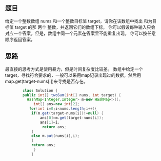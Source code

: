 ## 题目

给定一个整数数组 nums 和一个整数目标值 target，请你在该数组中找出 和为目标值 target  的那 两个 整数，并返回它们的数组下标。
你可以假设每种输入只会对应一个答案。但是，数组中同一个元素在答案里不能重复出现。
你可以按任意顺序返回答案。

## 思路

最直接的思考方式是使用暴力，但是时间复杂度比较差。
数组中给定一个target，寻找符合要求的，一般可以采用map记录出现过的数据，然后用map.get(target-nums[i])来寻找是否存在。
```java
        class Solution {
        public int[] twoSum(int[] nums, int target) {
          HashMap<Integer,Integer> m=new HashMap<>();
             int[] ans=new int[2];
           for(int i=0;i<nums.length;i++){
            if(m.get(target-nums[i])!=null) {
                ans[0]=m.get(target-nums[i]);
                ans[1]=i;
                 return ans;
            }
            else m.put(nums[i],i);
            }
            return ans;
             }
            }
```

